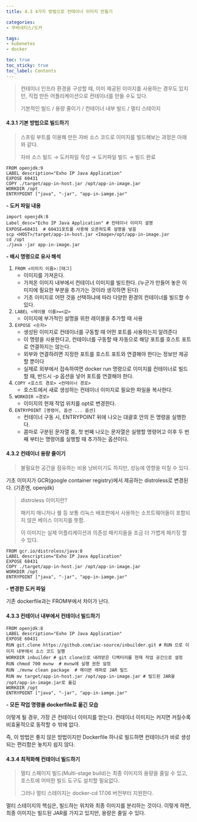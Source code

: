 ```yaml
---
title: 4.3 4가지 방법으로 컨테이너 이미지 만들기

categories:
- 쿠버네티스/도커

tags:
- kubenetes
- docker

toc: true
toc_sticky: true
toc_label: Contents
---
```


> 컨테이너 인프라 환경을 구성할 때, 이미 제공된 이미지를 사용하는 경우도 있지만, 직접 만든 어플리케이션으로 컨테이너를 만들 수도 있다.
>
> 기본적인 빌드 / 용량 줄이기 / 컨테이너 내부 빌드 / 멀티 스테이지

#### 4.3.1 기본 방법으로 빌드하기

> 스프링 부트를 이용해 만든 자바 소스 코드로 이미지를 빌드해보는 과정은 아래와 같다.
>
> 자바 소스 빌드 → 도커파일 작성 → 도커파일 빌드 → 빌드 완료

```
FROM openjdk:9
LABEL description="Exho IP Java Application"
EXPOSE 60431
COPY ./target/app-in-host.jar /opt/app-in-image.jar
WORKDIR /opt
ENTRYPOINT ["java", "-jar", "app-in-iamge.jar"
```

**- 도커 파일 내용**

```
import openjdk:8
Label_desc="Echo IP Java Application" # 컨테이너 이미지 설명
EXPOSE=60431  # 60431포트를 사용해 오픈하도록 설명을 넣음
scp <HOST>/target/app-in-host.jar <Image>/opt/app-in-image.jar
cd /opt
./java -jar app-in-image.jar
```

**- 배시 명령으로 유사 해석**

1. `FROM <이미지 이름>:[태그]`
    * 이미지를 가져온다.
    * 가져온 이미지 내부에서 컨테이너 이미지를 빌드한다. (누군가 만들어 놓은 이미지에 필요한 부분을 추가가는 것이라 생각하면 된다)
    * 기초 이미지로 어떤 것을 선택하냐에 따라 다양한 환경의 컨테이너를 빌드할 수 있다.
2. `LABEL <레이블 이름>=<값>`
    * 이미지에 부가적인 설명을 위한 레이블을 추가할 때 사용
3. `EXPOSE <숫자>`
    * 생성된 이미지로 컨테이너를 구동할 때 어떤 포트를 사용하는지 알려준다
    * 이 명령을 사용한다고, 컨테이너를 구동할 때 자동으로 해당 포트를 호스트 포트로 연결하지는 않는다.
    * 외부와 연결하려면 지정한 포트를 호스트 포트와 연결해야 한다는 정보만 제공할 뿐이다
    * 실제로 외부에서 접속하여면 docker run 명령으로 이미지를 컨테이너로 빌드할 때, 반드시 -p 옵션을 넣어 포트를 연결해야 한다.
4. `COPY <호스트 경로> <컨테이너 경로>`
    * 호스트에서 새로 생성하는 컨테이너 이미지로 필요한 파일을 복사한다.
5. `WORKDIR <경로>`
    * 이미지의 현재 작업 위치를 opt로 변경한다.
6. `ENTRYPOINT [명령어, 옵션 ... 옵션]`
    * 컨테이너 구동 시, ENTRYPOINT 뒤에 나오는 대괄호 안의 든 명령을 실행한다.
    * 콤마로 구분된 문자열 중, 첫 번째 나오는 문자열은 실행할 명령어고 이후 두 번째 부터는 명령어를 실행할 때 추가하는 옵션이다.

#### 4.3.2 컨테이너 용량 줄이기

> 불필요한 공간을 점유하는 비용 낭비이기도 하지만, 성능에 영향을 미칠 수 있다.

기초 이미지가 GCR(google container registry)에서 제공하는 distroless로 변경된다. (기존엔, openjdk)

> distroless 이미지란?
>
> 패키지 매니저나 쉘 등 보통 리눅스 배포판에서 사용하는 소프트웨어들이 포함되지 않은 베이스 이미지를 뜻함.
>
> 이 이미지는 실제 어플리케이션과 의존성 패키지들을 조금 더 가볍게 패키징 할 수 있다.

```
FROM gcr.io/distroless/java:8
LABEL description="Exho IP Java Application"
EXPOSE 60431
COPY ./target/app-in-host.jar /opt/app-in-image.jar
WORKDIR /opt
ENTRYPOINT ["java", "-jar", "app-in-iamge.jar"
```

**- 변경한 도커 파일**

기존 dockerfile과는 FROM부에서 차이가 난다.

#### 4.3.3 컨테이너 내부에서 컨테이너 빌드하기

```
FROM openjdk:8
LABEL description="Exho IP Java Application"
EXPOSE 60431
RUN git.clone https://github.com/iac-source/inbuilder.git # RUN 으로 이미지 내부에서 소스 코드 실행
WORKDIR inbuilder # git clone으로 내려받은 디렉터리를 현재 작업 공간으로 설정
RUN chmod 700 mvnw  # mvnw에 실행 권한 설정
RUN ./mvnw clean package  # 메이븐 래퍼로 JAR 빌드
RUN mv target/app-in-host.jar /opt/app-in-image.jar # 빌드된 JAR을 /opt/app-in-image.jar로 옮김
WORKDIR /opt
ENTRYPOINT ["java", "-jar", "app-in-iamge.jar"
```

**- 모든 작업 명령을 dockerfile로 옮긴 모습**

이렇게 될 경우, 가장 큰 컨테이너 이미지를 얻는다. 컨테이너 이미지는 커지면 커질수록 비효율적으로 동작할 수 밖에 없다.

즉, 이 방법은 좋지 않은 방법이지만 Dockerfile 하나로 빌드하면 컨테이너가 바로 생성되는 편리함은 놓치지 쉽지 않다.

#### 4.3.4 최적화해 컨테이너 빌드하기

> 멀티 스페이지 빌드(Multi-stage build)는 최종 이미지의 용량을 줄일 수 있고, 호스트에 어떠한 빌드 도구도 설치할 필요없다.
>
> 그러나 멀티 스테이지는 docker-cd 17.06 버전부터 지원한다.

멀티 스테이지의 핵심은, 빌드하는 위치와 최종 이미지를 분리하는 것이다. 이렇게 하면, 최종 이미지는 빌드된 JAR를 가지고 있지만, 용량은 줄일 수 있다.
